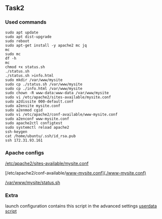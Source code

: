 ## Task2
### Used commands 
```Shell
sudo apt update
sudo apt dist-upgrade
sudo reboot
sudo apt-get install -y apache2 mc jq
mc 
sudo mc
df -h
mc
chmod +x status.sh
./status.sh 
./status.sh >info.html
sudo mkdir /var/www/mysite
sudo cp ./status.sh /var/www/mysite
sudo cp ./info.html /var/www/mysite
sudo chown -R www-data:www-data /var/www/mysite 
sudo vi /etc/apache2/sites-available/mysite.conf
sudo a2dissite 000-default.conf
sudo a2ensite mysite.conf 
sudo a2enmod cgid
sudo vi /etc/apache2/conf-available/www-mysite.conf
sudo a2enconf www-mysite.conf
sudo apache2ctl configtest
sudo systemctl reload apache2  
ssh-keygen
cat /home/ubuntu/.ssh/id_rsa.pub
ssh 172.31.93.161
```
### Apache configs
[/etc/apache2/sites-available/mysite.conf](./mysite.conf)

[/etc/apache2/conf-available/www-mysite.conf](./www-mysite.conf)

[/var/www/mysite/status.sh](./status.sh)

### Extra
launch configuration contains this script in the advanced settings
[userdata script](./userdata.sh)

